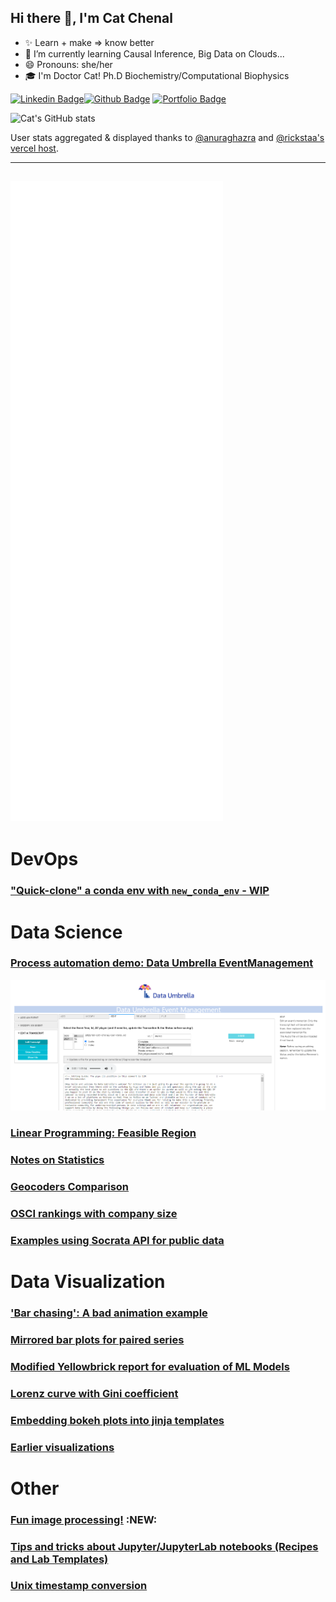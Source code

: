 ## Hi there 👋, I'm Cat Chenal

<!--
**CatChenal/CatChenal** is a ✨ _special_ ✨ repository because its `README.md` (this) appears on your GitHub profile.

Here are some ideas to get you started:
- 👯 I’m looking to collaborate on ...
- 🤔 I’m looking for help with ...
- 💬 Ask me about ...
- 📫 How to reach me: ...
- 🔭 I’m currently working on ...
<p align='left'>I'm on Github!</p><p align='left'> You can view my resume <a href='no cv link yet ' target=_blank><u>here</u>.</a></p>
-->

- ✨ Learn + make => know better
- 🌱 I’m currently learning Causal Inference, Big Data on Clouds...
- 😄 Pronouns: she/her
- 🎓 I'm Doctor Cat! Ph.D Biochemistry/Computational Biophysics


[![Linkedin Badge](https://img.shields.io/badge/-catchenal-0072b1?style=flat&logo=Linkedin&logoColor=white&link=https://www.linkedin.com/in/catchenal/)](https://www.linkedin.com/in/catchenal/)[![Github Badge](https://img.shields.io/badge/-CatChenal-grey?style=flat&logo=github&logoColor=white&link=https://github.com/CatChenal/)](https://www.github.com/CatChenal/) 
[![Portfolio Badge](https://img.shields.io/badge/blog-pages-blue?style=flat&link=catchenal@io/)](https://catchenal.github.io/) 


<!-- updated 1/18/23:
[Fix] fix github rate limiter bug for readme stats
Readme stats issue: anuraghazra/github-readme-stats#2415
 -->
![Cat's GitHub stats](https://github-readme-stats-git-masterrstaa-rickstaa.vercel.app/api?username=CatChenal&count_private=true)

User stats aggregated & displayed thanks to [@anuraghazra](https://github.com/anuraghazra/github-readme-stats) and [@rickstaa's vercel host](https://github.com/rickstaa).

<!-- was:
[![Cat's GitHub stats](https://github-readme-stats.vercel.app/api?username=CatChenal&count_private=true)](https://github.com/anuraghazra/github-readme-stats)
-->

--- 
![Metrics](/github-metrics.svg)
--- 
# DevOps
### ["Quick-clone" a conda env with `new_conda_env` - WIP](https://github.com/CatChenal/new_conda_env/blob/main/README.md)
# Data Science
### [Process automation demo: Data Umbrella EventManagement](https://github.com/CatChenal/DU-event-transcript-demo/blob/main/README.md)
![DU EDIT page](./images/Edit_page.png)
### [Linear Programming: Feasible Region](https://github.com/CatChenal/Feasible_Region/blob/master/README.md)
### [Notes on Statistics](https://github.com/CatChenal/Statistics-in-Python/blob/master/README.md)
### [Geocoders Comparison](https://github.com/CatChenal/Geocoders_Comparison/blob/master/README.md)
### [OSCI rankings with company size](https://github.com/CatChenal/OSCI_Rankings/blob/master/README.md)
### [Examples using Socrata API for public data](https://github.com/CatChenal/NYCData/blob/master/README.md)

# Data Visualization
### ['Bar chasing': A bad animation example](https://github.com/CatChenal/Bar_Chasing/blob/master/README.md)
### [Mirrored bar plots for paired series](https://github.com/CatChenal/Mirrored_Barplots/blob/master/README.md)
### [Modified Yellowbrick report for evaluation of ML Models](https://github.com/CatChenal/Yellowbricks/blob/master/README.md)
### [Lorenz curve with Gini coefficient](https://github.com/CatChenal/Lorenz_Gini_P_curve/blob/master/README.md)
### [Embedding bokeh plots into jinja templates](https://github.com/CatChenal/Bokeh_of_Irises/blob/master/README.md)
### [Earlier visualizations](https://github.com/CatChenal/DataVis/blob/master/README.md)

# Other
### [Fun image processing!](https://github.com/CatChenal/aquarelle) :NEW:  
### [Tips and tricks about Jupyter/JupyterLab notebooks (Recipes and Lab Templates)](https://github.com/CatChenal/Jupyter_Sphere/blob/master/README.md)
### [Unix timestamp conversion](https://github.com/CatChenal/convert_chrome_time/blob/master/README.md)
